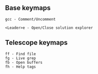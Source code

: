## Base keymaps
```
gcc - Comment/Uncomment
```
```
<Leader>e - Open/Close solution explorer
```
## Telescope keymaps
```
ff - Find file
fg - Live grep
fb - Open buffers
fh - Help tags
```
